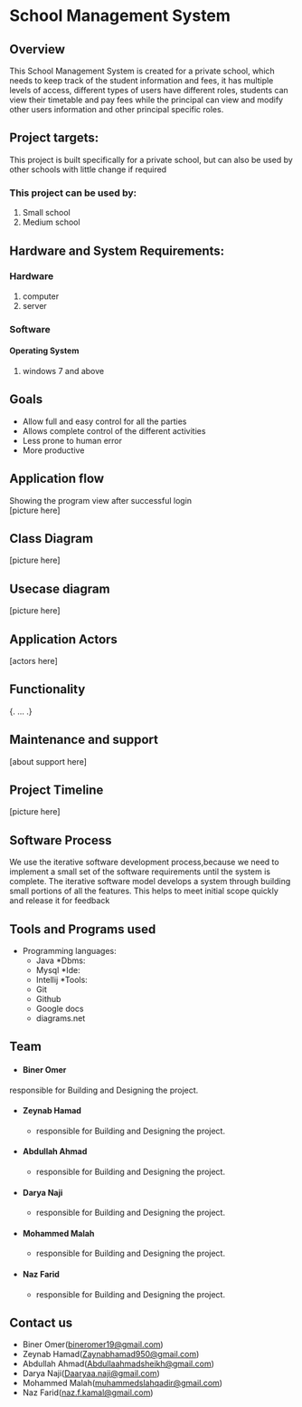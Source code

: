 # School Management System
 
## Overview
This School Management System is created for a private school, which needs to keep track of the student information and fees, it has multiple levels of access, different types of users have different roles, students can view their timetable and pay fees while the principal can view and modify other users information and other principal specific roles.
 
## Project targets:
This project is built specifically for a private school, but can also be used by other schools with little change if required
 
### This project can be used by:
1. Small school
1. Medium school
 
## Hardware and System Requirements:
### Hardware
1. computer
1. server
 
### Software
#### Operating System
1. windows 7 and above
 
## Goals
* Allow full and easy control for all the parties
* Allows complete control of the different activities
* Less prone to human error
* More productive

## Application flow
Showing the program view after successful login \
[picture here]



## Class Diagram
[picture here]


## Usecase diagram
[picture here]

## Application Actors

[actors here]

## Functionality
{.
…
.}

## Maintenance and support
[about support here]

## Project Timeline
[picture here]


## Software Process
We use the iterative software development process,because we need to implement a small set of the software requirements until the system is complete.
The iterative software model develops a system through building small portions of all the features. This helps to meet initial scope quickly and release it for feedback

## Tools and Programs used
* Programming languages:
    * Java
      *Dbms:
    * Mysql
      *Ide:
    * Intellij
      *Tools:
    * Git
    * Github
    * Google docs
    * diagrams.net

## Team
* #### Biner Omer
responsible for Building and Designing the project.
* #### Zeynab Hamad
    * responsible for Building and Designing the project.
* #### Abdullah Ahmad
    * responsible for Building and Designing the project.
* #### Darya Naji
    * responsible for Building and Designing the project.
* #### Mohammed Malah
    * responsible for Building and Designing the project.
* #### Naz Farid
    * responsible for Building and Designing the project.

## Contact us
* Biner Omer(bineromer19@gmail.com)
* Zeynab Hamad(Zaynabhamad950@gmail.com)
* Abdullah Ahmad(Abdullaahmadsheikh@gmail.com)
* Darya Naji(Daaryaa.naji@gmail.com)
* Mohammed Malah(muhammedslahqadir@gmail.com)
* Naz Farid(naz.f.kamal@gmail.com)

